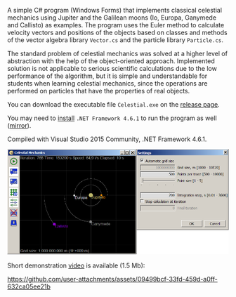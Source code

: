A simple C# program (Windows Forms) that implements classical celestial mechanics using Jupiter and the Galilean moons (Io, Europa, Ganymede and Callisto) as examples. The program uses the Euler method to calculate velocity vectors and positions of the objects based on classes and methods of the vector algebra library `Vector.cs` and the particle library `Particle.cs`.

The standard problem of celestial mechanics was solved at a higher level of abstraction with the help of the object-oriented approach. Implemented solution is not applicable to serious scientific calculations due to the low performance of the algorithm, but it is simple and understandable for students when learning celestial mechanics, since the operations are performed on particles that have the properties of real objects.

You can download the executable file `Celestial.exe` on the [release page](https://github.com/ap13ski/Celestial-Mechanics/releases/tag/v.1.0). 

You may need to [install](https://www.microsoft.com/en-us/download/details.aspx?id=49982) `.NET Framework 4.6.1` to run the program as well ([mirror](https://github.com/ap13ski/Protractor/releases/download/v1.0/default.NET_Runtime_Pack_Offline_Installer_NDP461-KB3102436-x86-x64-AllOS-ENU.exe)).

Compiled with Visual Studio 2015 Community, .NET Framework 4.6.1.

![Screenshot](celestial.png)

Short demonstration [video](https://github.com/ap13ski/Celestial-Mechanics/blob/main/demo.mp4) is available (1.5 Mb):

https://github.com/user-attachments/assets/09499bcf-33fd-459d-a0ff-632ca05ee21b
